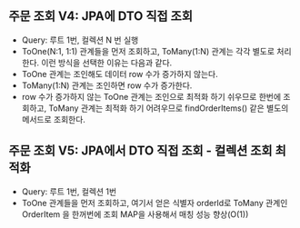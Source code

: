 ## 주문 조회 V4: JPA에 DTO 직접 조회
- Query: 루트 1번, 컬렉션 N 번 실행 
- ToOne(N:1, 1:1) 관계들을 먼저 조회하고, ToMany(1:N) 관계는 각각 별도로 처리한다. 
이런 방식을 선택한 이유는 다음과 같다.
- ToOne 관계는 조인해도 데이터 row 수가 증가하지 않는다. 
- ToMany(1:N) 관계는 조인하면 row 수가 증가한다. 
- row 수가 증가하지 않는 ToOne 관계는 조인으로 최적화 하기 쉬우므로 한번에 조회하고, 
  ToMany 관계는 최적화 하기 어려우므로 findOrderItems() 같은 별도의 메서드로 조회한다.
## 주문 조회 V5: JPA에서 DTO 직접 조회 - 컬렉션 조회 최적화

- Query: 루트 1번, 컬렉션 1번 
- ToOne 관계들을 먼저 조회하고, 여기서 얻은 식별자 orderId로 ToMany 관계인 OrderItem 을 한꺼번에 조회 MAP을 사용해서 매칭 성능 향상(O(1))

